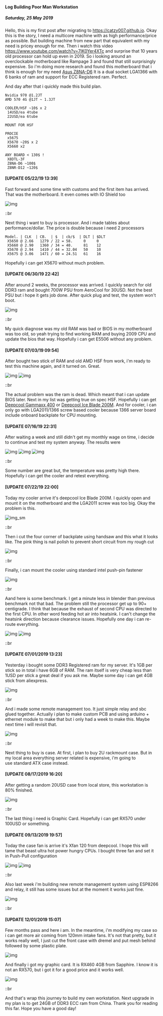 #### Log Building Poor Man Workstation
##### *Saturday, 25 May 2019*

Hello, this is my first post after migrating to <https://catzy007.github.io>. Okay this 
is the story, I need a multicore machine with as high 
performance/price as possible. But building machine from new part that 
equivalent with my need is pricey enough for me. Then i watch 
this video <https://www.youtube.com/watch?v=7IK0Yer4XTc> and surprise 
that 10 years old processor can hold up even in 2019. So i looking around an 
overclockable motherboard like Rampage 3 and found that still surprisingly 
expensive. So i'm doing more research and found this motherboard that 
i think is enough for my need [Asus Z8NA-D6](https://www.asus.com/Commercial-Servers-Workstations/Z8NAD6/) 
It is a dual socket LGA1366 with 6 banks of ram and support for ECC 
Registered ram. Perfect.

And day after that i quickly made this build plan.

```
Nvidia 970 @1.2JT
AMD 570 4G @1JT ~ 1.3JT

COOLER/HSF ~10$ x 2
 14USD/ea 4tube
 22USD/ea 6tube

MOUNT FOR HSF

PROCIE
 x5675
 X5670 ~20$ x 2
 X5660 x2

ANY BOARD < 130$ !
 X8DTL-3F
 Z8NA-D6 ~100$
 Z8NR-D12 ~120$
```

#### [UPDATE 05/22/19 13:39]
Fast forward and some time with customs and the first item has arrived. 
That was the motherboard. It even comes with IO Shield too

![img](./posts/2019-05-25-log-building-poor-man-workstation/1.jpg)

::br

Next thing i want to buy is processor. And i made tables about 
performance/dollar. The price is double because i need 2 processors
```
Model. | CLK  | CB.  | $  | cb/$  | DLT | $DLT
 X5650 @ 2.66   1279 / 22 = 58.     0     0
 X5660 @ 2.90   1360 / 34 = 40.     81    12
 X5670 @ 2.94   1410 / 44 = 32.04   50    10
 X5675 @ 3.06   1471 / 60 = 24.51   61    16
```
Hopefully i can get X5670 without much problem.

#### [UPDATE 06/30/19 22:42]
After around 2 weeks, the processor was arrived. I quickly search for old DDR3 ram and bought 700W PSU from AeroCool for 30USD.
Not the best PSU but i hope it gets job done. After quick plug and test, the system won't boot. 

![img](./posts/2019-05-25-log-building-poor-man-workstation/2.jpg)

::br

My quick diagnose was my old RAM was bad or BIOS in my motherboard was too old, so yeah trying to find working 
RAM and buying 2009 CPU and update the bios that way. Hopefully i can get E5506 without any problem.

#### [UPDATE 07/03/19 09:54]
After bought two stick of RAM and old AMD HSF from work, i'm ready to test this machine again, and it turned on. Great.

![img](./posts/2019-05-25-log-building-poor-man-workstation/3.jpg)
![img](./posts/2019-05-25-log-building-poor-man-workstation/4.jpg)

::br

The actual problem was the ram is dead. Which meant that i can update BIOS later. Next in my list was getting true on spec HSF.
Hopefully i can get [Deepcool Gammaxx 400](https://www.blibli.com/p/deepcool-gammaxx-400-cpu-cooler/ps--FRC-24438-00061?ds=FRC-24438-00061-00001&source=BRAND_PAGE) or [Deepcool Ice Blade 200M](https://www.blibli.com/p/deepcool-ice-blade-200m-cpu-cooler/ps--FRC-24438-00060?ds=FRC-24438-00060-00001&source=SEARCH_OR_CATEGORY_PAGE). And for cooler, i can only go with LGA2011/1366 screw 
based cooler because 1366 server board include onboard backplate for CPU mounting.

#### [UPDATE 07/16/19 22:31]
After waiting a week and still didn't get my monthly wage on time, i decide to continue and test my system anyway. The results were

![img](./posts/2019-05-25-log-building-poor-man-workstation/5.jpg)
![img](./posts/2019-05-25-log-building-poor-man-workstation/6.jpg)
![img](./posts/2019-05-25-log-building-poor-man-workstation/7.jpg)

::br

Some number are great but, the temperature was pretty high there. Hopefully i can get the cooler and retest everything.

#### [UPDATE 07/22/19 22:00]
Today my cooler arrive it's deepcool Ice Blade 200M. I quickly open and mount it on the motherboard and the LGA2011 screw was too big.
Okay the problem is this.

![img_sm](./posts/2019-05-25-log-building-poor-man-workstation/add1.jpg "forums.servethehome.com")

::br

Then i cut the four corner of backplate using handsaw and this what it looks like. The pink thing is nail polish to prevent short circuit from my rough cut

![img](./posts/2019-05-25-log-building-poor-man-workstation/8.jpg)

::br

Finally, i can mount the cooler using standard intel push-pin fastener

![img](./posts/2019-05-25-log-building-poor-man-workstation/9.jpg)

::br

Aand here is some benchmark. I get a minute less in blender than previous benchmark not that bad. The problem still the processor get up to 90+ centigrade.
I think that because the exhaust of second CPU was directed to the first CPU. In other word feeding hot air into heatsink. I can't change the heatsink direction because clearance issues. Hopefully one day i can re-route everything.

![img](./posts/2019-05-25-log-building-poor-man-workstation/10.jpg)
![img](./posts/2019-05-25-log-building-poor-man-workstation/11.jpg)

::br

#### [UPDATE 07/01/2019 13:23]
Yesterday i bought some DDR3 Registered ram for my server. It's 1GB per stick so in total i have 6GB of RAM. 
The ram itself is very cheap less than 1USD per stick a great deal if you ask me. Maybe some day i can get 4GB stick from aliexpress.

![img](./posts/2019-05-25-log-building-poor-man-workstation/12.jpg)

::br

And i made some remote management too. It just simple relay and sbc glued together. Actually i plan to make 
custom PCB and using arduino + ethernet module to make that but i only had a week to make this. Maybe next time i will revisit that.

![img](./posts/2019-05-25-log-building-poor-man-workstation/13.jpg)

::br

Next thing to buy is case. At first, i plan to buy 2U rackmount case. But in my local area everything server related is expensive, i'm going to  
use standard ATX case instead.

#### [UPDATE 08/17/2019 16:20]
After getting a random 20USD case from local store, this workstation is 80% finished. 

![img](./posts/2019-05-25-log-building-poor-man-workstation/14.jpg)

::br

The last thing i need is Graphic Card. Hopefully i can get RX570 under 100USD or something.

#### [UPDATE 09/13/2019 19:57]
Today the case fan is arrive it's Xfan 120 from deepcool. I hope this will tame that beast ultra hot power hungry CPUs. 
I bought three fan and set it in Push-Pull configuration

![img](./posts/2019-05-25-log-building-poor-man-workstation/15.jpg)
![img](./posts/2019-05-25-log-building-poor-man-workstation/16.jpg)

::br

Also last week i'm building new remote management system using ESP8266 and relay, it still has some issues but at the moment it works just fine.

![img](./posts/2019-05-25-log-building-poor-man-workstation/17.jpg)

::br

#### [UPDATE 12/01/2019 15:07]
Few months pass and here i am. In the meantime, i'm modifying my case so i can get more air coming from 120mm intake fans.
It's not that pretty, but it works really well, I just cut the front case with dremel and put mesh behind followed by some plastic plate.

![img](./posts/2019-05-25-log-building-poor-man-workstation/18.jpg)

And finally i got my graphic card. It is RX460 4GB from Sapphire. I know it is not an RX570, but i got it for a good price and it works well.

![img](./posts/2019-05-25-log-building-poor-man-workstation/19.jpg)

::br

And that's wrap this journey to build my own workstation. Next upgrade in my plan is to get 24GB of DDR3 ECC ram from China. 
Thank you for reading this far. Hope you have a good day!
